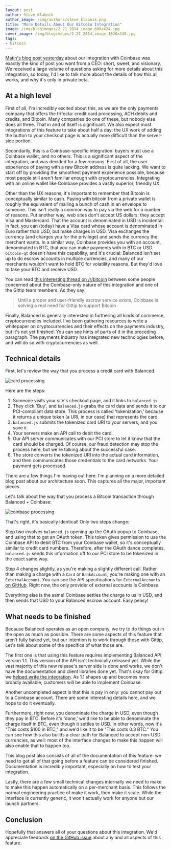 ```yaml
---
layout: post
author: Steve Klabnik
author_image: /img/authors/steve_klabnik.png
title: "More Details About Our Bitcoin Integration"
image: /img/blogimages/2_21_2014_image_600x424.jpg
cover_image: /img/blogimages/2_21_2014_image_1020x340.jpg
tags:
- bitcoin
---
```


[Matin's blog post yesterday](http://blog.balancedpayments.com/bitcoin/) about
our integration with Coinbase was exactly the kind of post you want from a CEO:
short, sweet, and visionary. We received a large volume of questions asking for
more details about this integration, so today, I'd like to talk more about
the details of how this all works, and why it's only in private beta.

## At a high level

First of all, I'm incredibly excited about this, as we are the only payments
company that offers the trifecta: credit card processing, ACH debits and
credits, and Bitcoin. Many companies do one of these, but nobody else does all
three. That in and of itself is significant. We also expect most integrations
of this feature to take about half a day: the UX work of adding the button to
your checkout page is actually more difficult than the server-side portion.

Secondarily, this is a Coinbase-specific integration: buyers must use a
Coinbase wallet, and no others. This is a significant aspect of the
integration, and was decided for a few reasons. First of all, the user
experience of paying with a raw Bitcoin address is quite lacking. We want to
start off by providing the smoothest payment experience possible, because most
people still aren't familiar enough with cryptocurrencies. Integrating with an
online wallet like Coinbase provides a vastly superior, friendly UX.

Other than the UX reasons, it's important to remember that Bitcoin is
conceptually similar to cash. Paying with bitcoin from a private wallet is
roughly the equivalent of mailing a bunch of cash in an envelope to someone.
This isn't really a common way to pay via the web for a number of reasons. Put
another way, web sites don't accept US dollars: they accept Visa and
Mastercard. That the account is denominated in USD is incidental: in fact, you
can (today) have a Visa card whose account is denominated in Euro rather than
USD, but make charges in USD. Visa exchanges the currency (and charges you for
the privilege) and sends the currency the merchant wants. In a similar way,
Coinbase provides you with an account, denominated in BTC, that you can make
payments with in BTC or USD. `bitcoin-qt` doesn't have this capability, and
it's crucial: Balanced isn't set up to do escrow accounts in multiple
currencies, and many of our merchants wouldn't want to hold BTC for volatility
reasons. But they'd love to take your BTC and receive USD.

You can read [this interesting thread on /r/bitcoin](http://www.reddit.com/r/Bitcoin/comments/1ygl5v/balanced_payments_integrates_via_coinbase_enables/cfl6sqr?context=5)
between some people concerned about the Coinbase-only nature of this
integration and one of the Gittip team members. As they say:

> Until a proper and user-friendly escrow service exists, Coinbase is solving a
> real need for Gittip to support Bitcoin

Finally, Balanced is generally interested in furthering all kinds of commerce,
cryptocurrencies included. I've been gathering resources to write a whitepaper
on cryptocurrencies and their effects on the payments industry, but it's not
yet finished. You can see hints of parts of it in the preceding paragraph.
The payments industry has integrated new technologies before, and will do so
with cryptocurrencies as well.

## Technical details

First, let's review the way that you process a credit card with Balanced.

![card processing](/img/blogimages/card_process_arch_simple.png)

Here are the steps:

1. Someone visits your site's checkout page, and it links to `balanced.js`.
2. They click 'Buy', and `balanced.js` grabs the card data and sends it to our
   PCI-compliant data store. This process is called 'tokenization,' because it
   returns a unique token (a URI, in our case) that represents the card.
3. `balanced.js` submits the tokenized card URI to your servers, and you save
   it.
4. Your servers make an API call to debit the card.
5. Our API server communicates with our PCI store to let it know that the card
   should be charged. Of course, our fraud detection may stop the process here,
   but we're talking about the successful case.
6. The store converts the tokenized URI into the actual card information, and
   then communicates those credentials to the card networks. Your payment gets
   processed.

There are a few things I'm leaving out here. I'm planning on a more detailed
blog post about our architecture soon. This captures all the major, important
pieces.

Let's talk about the way that you process a Bitcoin transaction through
Balanced + Coinbase:

![coinbase processing](/img/blogimages/coinbase_process_arch_simple.png)

That's right, it's basically identical! Only two steps change:

Step two involves `balanced.js` opening up the OAuth popup to Coinbase, and
using that to get an OAuth token. This token gives permission to use the
Coinbase API to debit BTC from your Coinbase wallet, so it's conceptually
similar to credit card numbers. Therefore, after the OAuth dance completes,
`balanced.js` sends this information off to our PCI store to be tokenized
in the exact same way.

Step 4 changes slightly, as you're making a slightly different call. Rather
than making a charge with a `Card` or `BankAccount`, you're making one with an
`ExternalAccount`. You can see the API specifications for `ExternalAccount`s [on
GitHub](https://github.com/balanced/balanced-api/blob/revision1/features/external_accounts.feature).
Right now, the only provider of external accounts is Coinbase.

Everything else is the same! Coinbase settles the charge to us in USD, and then
sends that USD to your Balanced escrow account. Easy peasy!

## What needs to be finished

Because Balanced operates as an open company, we try to do things out in the
open as much as possible. There are some aspects of this feature that aren't
fully baked yet, but our intention is to work through those with Gittip. Let's
talk about some of the specifics of what those are.

The first one is that using this feature requires implementing Balanced API
version 1.1. This version of the API isn't technically released yet. While the
vast majority of this new release's server side is done and works, we don't
have the documentation and client libraries done yet. That's okay for Gittip:
we [helped write the integration](https://github.com/gittip/www.gittip.com/pull/2036).
As 1.1 shapes up and becomes more broadly available, customers will be able to
implement Coinbase.

Another uncompleted aspect is that this is pay in only: you cannot pay out to
a Coinbase account. There are some interesting details here, and we hope to
do it eventually.

Furthermore, right now, you denominate the charge in USD, even though they
pay in BTC. Before it's 'done,' we'd like to be able to denominate the charge
itself in BTC, even though it settles to USD. In other words, now it's "This
costs $100 in BTC," and we'd like it to be "This costs 0.3 BTC." You can see
how this also builds a clear path for Balanced to accept non-USD currencies,
as well: most of the interface changes to make this happen will also enable
that to happen too.

This blog post also consists of all of the documentation of this feature:
we need to get all of that going before a feature can be considered finished.
Documentation is incredibly important, especially on how to test your
integration.

Lastly, there are a few small technical changes internally we need to make to
make this happen automatically on a per-merchant basis. This follows the normal
engineering practice of make it work, then make it scale. While the interface is
currently generic, it won't actually work for anyone but our launch partners.

## Conclusion

Hopefully that answers all of your questions about this integration. We'd
appreciate feedback [on the GitHub issue](https://github.com/balanced/balanced-api/issues/204)
about any and all aspects of this feature.
